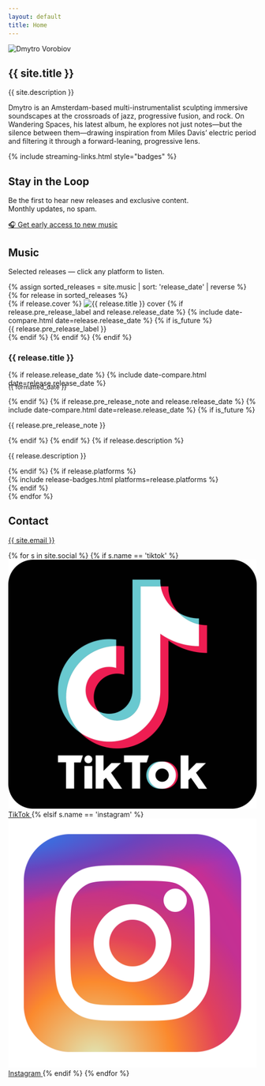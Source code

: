 ```yaml
---
layout: default
title: Home
---
```


<section class="section hero hero-grid">
  <div class="hero-photo">
    <img src="{{ '/assets/images/portrait.jpg' | relative_url }}" alt="Dmytro Vorobiov" class="portrait">
  </div>
  <div class="hero-text">
    <h1>{{ site.title }}</h1>
    <p class="tag">{{ site.description }}</p>
    <p class="bio">
      Dmytro is an Amsterdam-based multi-instrumentalist sculpting immersive soundscapes at the crossroads of jazz, progressive fusion, and rock. On Wandering Spaces, his latest album, he explores not just notes—but the silence between them—drawing inspiration from Miles Davis’ electric period and filtering it through a forward-leaning, progressive lens.
    </p>
    {% include streaming-links.html style="badges" %}
  </div>
</section>

<!-- Mailing list CTA -->
<section class="section mailing-cta-section">
  <h2>Stay in the Loop</h2>
  <p class="cta-subtitle">Be the first to hear new releases and exclusive content.<br>Monthly updates, no spam.</p>
  <div class="mailing-list-cta">
    <a class="ml-onclick-form cta-button" href="javascript:void(0)" onclick="ml('show', 'R2ISyG', true)">
      🎧 Get early access to new music
    </a>
  </div>
</section>

<section id="music" class="section">
  <h2>Music</h2>
  <p class="music-intro">Selected releases — click any platform to listen.</p>
  <div class="grid">
    {% assign sorted_releases = site.music | sort: 'release_date' | reverse %}
    {% for release in sorted_releases %}
      <div class="card">
        <div class="cover-wrapper">
          {% if release.cover %}
            <img src="{{ release.cover }}" alt="{{ release.title }} cover">
            {% if release.pre_release_label and release.release_date %}
              {% include date-compare.html date=release.release_date %}
              {% if is_future %}
                <div class="pre-release-ribbon">{{ release.pre_release_label }}</div>
              {% endif %}
            {% endif %}
          {% endif %}
        </div>
        <h3>
          {{ release.title }}
        </h3>
        {% if release.release_date %}
          {% include date-compare.html date=release.release_date %}
          <p style="color:var(--muted);font-size:0.9em;margin-top:-8px;">
            {{ formatted_date }}
          </p>
        {% endif %}
        {% if release.pre_release_note and release.release_date %}
          {% include date-compare.html date=release.release_date %}
          {% if is_future %}
            <p class="pre-release-note">{{ release.pre_release_note }}</p>
          {% endif %}
        {% endif %}
        {% if release.description %}
          <p>{{ release.description }}</p>
        {% endif %}
        {% if release.platforms %}
          <div class="platform-icons">
            {% include release-badges.html platforms=release.platforms %}
          </div>
        {% endif %}
      </div>
    {% endfor %}
  </div>
</section>
<section id="contact" class="section">
  <h2>Contact</h2>
  <p><a href="mailto:{{ site.email }}">{{ site.email }}</a></p>
  <div class="social-icons">
    {% for s in site.social %}
      {% if s.name == 'tiktok' %}
        <a class="icon" href="{{ s.url }}" aria-label="TikTok">
          <img src="/assets/icons/tiktok.svg" alt="TikTok">
          <span>TikTok</span>
        </a>
      {% elsif s.name == 'instagram' %}
        <a class="icon" href="{{ s.url }}" aria-label="Instagram">
          <img src="/assets/icons/instagram.svg" alt="Instagram" class="instagram-icon">
          <span>Instagram</span>
        </a>
      {% endif %}
    {% endfor %}
  </div>
</section>
